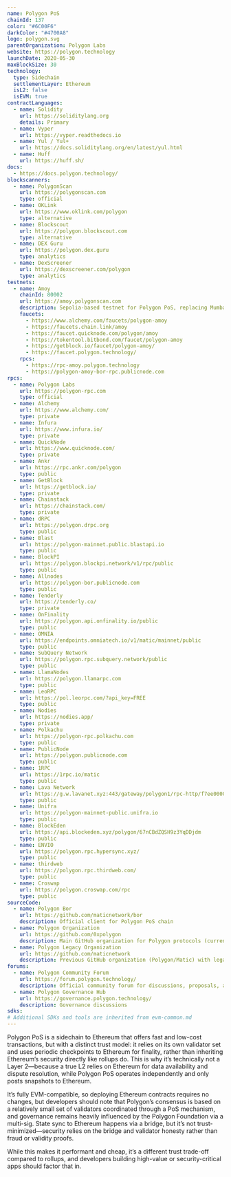 ```yaml
---
name: Polygon PoS
chainId: 137
color: "#6C00F6"
darkColor: "#4700A8"
logo: polygon.svg
parentOrganization: Polygon Labs
website: https://polygon.technology
launchDate: 2020-05-30
maxBlockSize: 30
technology:
  type: Sidechain
  settlementLayer: Ethereum
  isL2: false
  isEVM: true
contractLanguages:
  - name: Solidity
    url: https://soliditylang.org
    details: Primary
  - name: Vyper
    url: https://vyper.readthedocs.io
  - name: Yul / Yul+
    url: https://docs.soliditylang.org/en/latest/yul.html
  - name: Huff
    url: https://huff.sh/
docs:
  - https://docs.polygon.technology/
blockscanners:
  - name: PolygonScan
    url: https://polygonscan.com
    type: official
  - name: OKLink
    url: https://www.oklink.com/polygon
    type: alternative
  - name: Blockscout
    url: https://polygon.blockscout.com
    type: alternative
  - name: DEX Guru
    url: https://polygon.dex.guru
    type: analytics
  - name: DexScreener
    url: https://dexscreener.com/polygon
    type: analytics
testnets:
  - name: Amoy
    chainId: 80002
    url: https://amoy.polygonscan.com
    description: Sepolia-based testnet for Polygon PoS, replacing Mumbai; used for testing dApps and smart contracts on the PoS chain.
    faucets:
      - https://www.alchemy.com/faucets/polygon-amoy
      - https://faucets.chain.link/amoy
      - https://faucet.quicknode.com/polygon/amoy
      - https://tokentool.bitbond.com/faucet/polygon-amoy
      - https://getblock.io/faucet/polygon-amoy/
      - https://faucet.polygon.technology/
    rpcs:
      - https://rpc-amoy.polygon.technology
      - https://polygon-amoy-bor-rpc.publicnode.com
rpcs:
  - name: Polygon Labs
    url: https://polygon-rpc.com
    type: official
  - name: Alchemy
    url: https://www.alchemy.com/
    type: private
  - name: Infura
    url: https://www.infura.io/
    type: private
  - name: QuickNode
    url: https://www.quicknode.com/
    type: private
  - name: Ankr
    url: https://rpc.ankr.com/polygon
    type: public
  - name: GetBlock
    url: https://getblock.io/
    type: private
  - name: Chainstack
    url: https://chainstack.com/
    type: private
  - name: dRPC
    url: https://polygon.drpc.org
    type: public
  - name: Blast
    url: https://polygon-mainnet.public.blastapi.io
    type: public
  - name: BlockPI
    url: https://polygon.blockpi.network/v1/rpc/public
    type: public
  - name: Allnodes
    url: https://polygon-bor.publicnode.com
    type: public
  - name: Tenderly
    url: https://tenderly.co/
    type: private
  - name: OnFinality
    url: https://polygon.api.onfinality.io/public
    type: public
  - name: OMNIA
    url: https://endpoints.omniatech.io/v1/matic/mainnet/public
    type: public
  - name: SubQuery Network
    url: https://polygon.rpc.subquery.network/public
    type: public
  - name: LlamaNodes
    url: https://polygon.llamarpc.com
    type: public
  - name: LeoRPC
    url: https://pol.leorpc.com/?api_key=FREE
    type: public
  - name: Nodies
    url: https://nodies.app/
    type: private
  - name: Polkachu
    url: https://polygon-rpc.polkachu.com
    type: public
  - name: PublicNode
    url: https://polygon.publicnode.com
    type: public
  - name: 1RPC
    url: https://1rpc.io/matic
    type: public
  - name: Lava Network
    url: https://g.w.lavanet.xyz:443/gateway/polygon1/rpc-http/f7ee0000000000000000000000000000
    type: public
  - name: Unifra
    url: https://polygon-mainnet-public.unifra.io
    type: public
  - name: BlockEden
    url: https://api.blockeden.xyz/polygon/67nCBdZQSH9z3YqDDjdm
    type: public
  - name: ENVIO
    url: https://polygon.rpc.hypersync.xyz/
    type: public
  - name: thirdweb
    url: https://polygon.rpc.thirdweb.com/
    type: public
  - name: Croswap
    url: https://polygon.croswap.com/rpc
    type: public
sourceCode:
  - name: Polygon Bor
    url: https://github.com/maticnetwork/bor
    description: Official client for Polygon PoS chain
  - name: Polygon Organization
    url: https://github.com/0xpolygon
    description: Main GitHub organization for Polygon protocols (current)
  - name: Polygon Legacy Organization
    url: https://github.com/maticnetwork
    description: Previous GitHub organization (Polygon/Matic) with legacy repositories
forums:
  - name: Polygon Community Forum
    url: https://forum.polygon.technology/
    description: Official community forum for discussions, proposals, and support
  - name: Polygon Governance Hub
    url: https://governance.polygon.technology/
    description: Governance discussions
sdks:
# Additional SDKs and tools are inherited from evm-common.md
---
```


Polygon PoS is a sidechain to Ethereum that offers fast and low-cost transactions, but with a distinct trust model: it relies on its own validator set and uses periodic checkpoints to Ethereum for finality, rather than inheriting Ethereum’s security directly like rollups do. This is why it’s technically not a Layer 2—because a true L2 relies on Ethereum for data availability and dispute resolution, while Polygon PoS operates independently and only posts snapshots to Ethereum.

It’s fully EVM-compatible, so deploying Ethereum contracts requires no changes, but developers should note that Polygon’s consensus is based on a relatively small set of validators coordinated through a PoS mechanism, and governance remains heavily influenced by the Polygon Foundation via a multi-sig. State sync to Ethereum happens via a bridge, but it’s not trust-minimized—security relies on the bridge and validator honesty rather than fraud or validity proofs.

While this makes it performant and cheap, it’s a different trust trade-off compared to rollups, and developers building high-value or security-critical apps should factor that in.